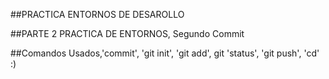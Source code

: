 ##PRACTICA ENTORNOS DE DESAROLLO

##PARTE 2 PRACTICA DE ENTORNOS, Segundo Commit

##Comandos Usados,'commit', 'git init', 'git add', git 'status', 'git push', 'cd' :)
